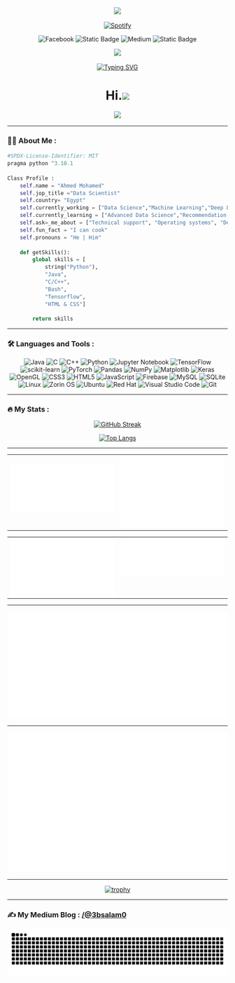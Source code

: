 <div id="header" align="center">
  <img src="https://github.com/Anmol-Baranwal/Cool-GIFs-For-GitHub/assets/74038190/d48893bd-0757-481c-8d7e-ba3e163feae7" height=170 />
</div>
<div id="badges"align="center">
	
[![Spotify](https://novatorem-self-one.vercel.app/api/spotify)](https://open.spotify.com/user/9m3wv5dp)

![Facebook](https://img.shields.io/badge/Facebook-%231877F2.svg?style=for-the-badge&logo=Facebook&logoColor=white&link=https%3A%2F%2Fwww.facebook.com%2F3BSALAM.Alien)
![Static Badge](https://img.shields.io/badge/instagram-white?style=for-the-badge&logo=instagram&link=https%3A%2F%2Fwww.instagram.com%2F3bsalam.1%2F)
![Medium](https://img.shields.io/badge/Medium-12100E?style=for-the-badge&logo=medium&logoColor=white&link=https%3A%2F%2Fmedium.com%2F@3bsalam0)
![Static Badge](https://img.shields.io/badge/linkedin-white?style=for-the-badge&logo=linkedin&color=%230A66C2&link=https%3A%2F%2Fwww.linkedin.com%2Fin%2Fahmed-abdulsalam1%2F)
</div>
<div id="header1" align="center">
  <img src="https://komarev.com/ghpvc/?username=3bsalam-1&color=gray&style=for-the-badge&label=VIEWS"/>
</div>
<div id="view" align="center">
	
[![Typing SVG](https://readme-typing-svg.demolab.com?font=Anton&pause=1000&color=2388F7&center=true&width=435&lines=Data+Scientist)](https://git.io/typing-svg)
<h1>
  Hi.<img src="https://media.giphy.com/media/hvRJCLFzcasrR4ia7z/giphy.gif" width="30px"/>
</h1>
</div>

<div align="center">
  <img src="https://user-images.githubusercontent.com/74038190/229223263-cf2e4b07-2615-4f87-9c38-e37600f8381a.gif" width="200">
</div>

---
### :man_technologist: About Me :

```python
#SPDX-License-Identifier: MIT
pragma python ^3.10.1

Class Profile :
    self.name = "Ahmed Mohamed"
    self.jop_title ="Data Scientist"
    self.country= "Egypt"
    self.currently_working = ["Data Science","Machine Learning","Deep Learning"]
    self.currently_learning = ["Advanced Data Science","Recommendation Systems","Reinforcement Learning"]
    self.ask=_me_about = ["Technical support", "Operating systems", "Desktop apps", "IT", "Data Science"]
    self.fun_fact = "I can cook"
    self.pronouns = "He | Him"

    def getSkills():
        global skills = [
            string("Python"),
            "Java",
            "C/C++",
            "Bash",
            "Tensorflow",
            "HTML & CSS"]

        return skills

```
---

### :hammer_and_wrench: Languages and Tools :
<div align="center">
 
  ![Java](https://img.shields.io/badge/java-%23ED8B00.svg?style=for-the-badge&logo=openjdk&logoColor=white)
  ![C](https://img.shields.io/badge/c-%2300599C.svg?style=for-the-badge&logo=c&logoColor=white)
  ![C++](https://img.shields.io/badge/c++-%2300599C.svg?style=for-the-badge&logo=c%2B%2B&logoColor=white)
  ![Python](https://img.shields.io/badge/python-3670A0?style=for-the-badge&logo=python&logoColor=ffdd54)
  ![Jupyter Notebook](https://img.shields.io/badge/jupyter-%23FA0F00.svg?style=for-the-badge&logo=jupyter&logoColor=white)
  ![TensorFlow](https://img.shields.io/badge/TensorFlow-%23FF6F00.svg?style=for-the-badge&logo=TensorFlow&logoColor=white)
  ![scikit-learn](https://img.shields.io/badge/scikit--learn-%23F7931E.svg?style=for-the-badge&logo=scikit-learn&logoColor=white)
  ![PyTorch](https://img.shields.io/badge/PyTorch-%23EE4C2C.svg?style=for-the-badge&logo=PyTorch&logoColor=white)
  ![Pandas](https://img.shields.io/badge/pandas-%23150458.svg?style=for-the-badge&logo=pandas&logoColor=white)
  ![NumPy](https://img.shields.io/badge/numpy-%23013243.svg?style=for-the-badge&logo=numpy&logoColor=white)
  ![Matplotlib](https://img.shields.io/badge/Matplotlib-%23ffffff.svg?style=for-the-badge&logo=Matplotlib&logoColor=black)
  ![Keras](https://img.shields.io/badge/Keras-%23D00000.svg?style=for-the-badge&logo=Keras&logoColor=white)
  ![OpenGL](https://img.shields.io/badge/OpenGL-%23FFFFFF.svg?style=for-the-badge&logo=opengl)
  ![CSS3](https://img.shields.io/badge/css3-%231572B6.svg?style=for-the-badge&logo=css3&logoColor=white)
  ![HTML5](https://img.shields.io/badge/html5-%23E34F26.svg?style=for-the-badge&logo=html5&logoColor=white)
  ![JavaScript](https://img.shields.io/badge/javascript-%23323330.svg?style=for-the-badge&logo=javascript&logoColor=%23F7DF1E)
  ![Firebase](https://img.shields.io/badge/Firebase-039BE5?style=for-the-badge&logo=Firebase&logoColor=white)
  ![MySQL](https://img.shields.io/badge/mysql-%2300f.svg?style=for-the-badge&logo=mysql&logoColor=white)
  ![SQLite](https://img.shields.io/badge/sqlite-%2307405e.svg?style=for-the-badge&logo=sqlite&logoColor=white)
  ![Linux](https://img.shields.io/badge/Linux-FCC624?style=for-the-badge&logo=linux&logoColor=black)
  ![Zorin OS](https://img.shields.io/badge/-Zorin%20OS-%2310AAEB?style=for-the-badge&logo=zorin&logoColor=white)
  ![Ubuntu](https://img.shields.io/badge/Ubuntu-E95420?style=for-the-badge&logo=ubuntu&logoColor=white)
  ![Red Hat](https://img.shields.io/badge/Red%20Hat-EE0000?style=for-the-badge&logo=redhat&logoColor=white)
  ![Visual Studio Code](https://img.shields.io/badge/Visual%20Studio%20Code-0078d7.svg?style=for-the-badge&logo=visual-studio-code&logoColor=white)
  ![Git](https://img.shields.io/badge/git-%23F05033.svg?style=for-the-badge&logo=git&logoColor=white)
</div>

---

### :fire: My Stats :
<div align="center">
  
[![GitHub Streak](http://github-readme-streak-stats.herokuapp.com?user=3bsalam-1&theme=github-dark-blue&hide_border=true&date_format=j%20M%5B%20Y%5D)](https://github.com/3bsalam-1?tab=repositories)

[![Top Langs](https://github-readme-stats-two-zeta-68.vercel.app/api/top-langs/?username=3bsalam-1&bg_color=00000000&border_color=00000000&&langs_count=10&layout=compact)](https://github.com/3bsalam-1?tab=repositories) <!--(https://github.com/anuraghazra/github-readme-stats)-->

---

<table><tr><td valign="top" width="50%">

<br>

<img src="./assets/metrics.plugin.overview.svg">

</td><td valign="top" width="50%">

<img src="./assets/metrics.plugin.isocalendar.fullyear.svg" >

</td></tr></table>

<table><tr><td valign="top" width="50%">

<img src="./assets/metrics.plugin.activity.svg">

</td><td valign="top" width="50%">

<img src="./assets/metrics.plugin.stargazers.svg" >

</td></tr></table>

</details>

---

<img src="./assets/metrics.plugin.wakatime.svg">

---

<img src="./assets/metrics.plugin.achievements.svg">

---

 [![trophy](https://github-profile-trophy-ahmed.vercel.app/?username=3bsalam-1&theme=onedark&no-bg=true&no-frame=true&column=-1)](https://github.com/3bsalam-1?tab=repositories)<!--(https://github.com/ryo-ma/github-profile-trophy)-->
</div>

---

### :writing_hand: My Medium Blog  : [/@3bsalam0](https://medium.com/@3bsalam0)


![snake gif](https://github.com/3bsalam-1/3bsalam-1/blob/output/github-contribution-grid-snake-dark.svg)
